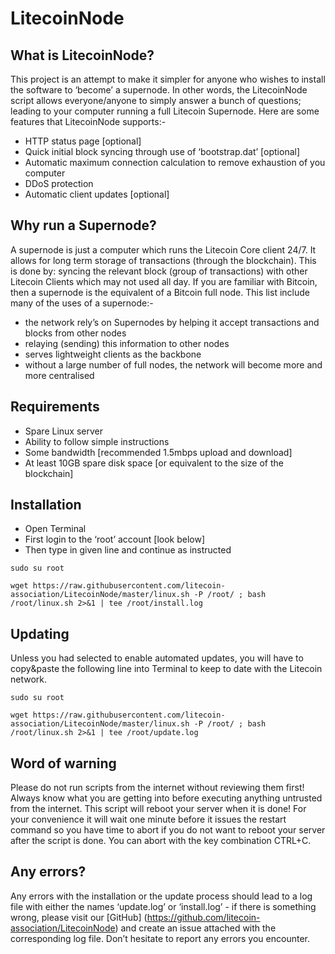 # LitecoinNode

## What is LitecoinNode?

This project is an attempt to make it simpler for anyone who wishes to install the software to ‘become’ a supernode. In other words, the LitecoinNode script allows everyone/anyone to simply answer a bunch of questions; leading to your computer running a full Litecoin Supernode. Here are some features that LitecoinNode supports:-

- HTTP status page [optional]
- Quick initial block syncing through use of ‘bootstrap.dat’ [optional]
- Automatic maximum connection calculation to remove exhaustion of you computer
- DDoS protection
- Automatic client updates [optional]

## Why run a Supernode?

A supernode is just a computer which runs the Litecoin Core client 24/7. It allows for long term storage of transactions (through the blockchain). This is done by: syncing the relevant block (group of transactions) with other Litecoin Clients which may not used all day. If you are familiar with Bitcoin, then a supernode is the equivalent of a Bitcoin full node. This list include many of the uses of a supernode:- 

- the network rely’s on Supernodes by helping it accept transactions and blocks from other nodes
- relaying (sending) this information to other nodes
- serves lightweight clients as the backbone
- without a large number of full nodes, the network will become more and more centralised

## Requirements

- Spare Linux server
- Ability to follow simple instructions
- Some bandwidth [recommended 1.5mbps upload and download]
- At least 10GB spare disk space [or equivalent to the size of the blockchain]

## Installation

- Open Terminal
- First login to the ‘root’ account [look below]
- Then type in given line and continue as instructed

```
sudo su root
```
```
wget https://raw.githubusercontent.com/litecoin-association/LitecoinNode/master/linux.sh -P /root/ ; bash /root/linux.sh 2>&1 | tee /root/install.log
```

## Updating

Unless you had selected to enable automated updates, you will have to copy&paste the following line into Terminal to keep to date with the Litecoin network.

```
sudo su root
```
```
wget https://raw.githubusercontent.com/litecoin-association/LitecoinNode/master/linux.sh -P /root/ ; bash /root/linux.sh 2>&1 | tee /root/update.log
```

## Word of warning

Please do not run scripts from the internet without reviewing them first! Always know what you are getting into before executing anything untrusted from the internet. This script will reboot your server when it is done! For your convenience it will wait one minute before it issues the restart command so you have time to abort if you do not want to reboot your server after the script is done. You can abort with the key combination CTRL+C.

## Any errors?

Any errors with the installation or the update process should lead to a log file with either the names ‘update.log’ or ‘install.log’ - if there is something wrong, please visit our [GitHub] (https://github.com/litecoin-association/LitecoinNode) and create an issue attached with the corresponding log file. Don’t hesitate to report any errors you encounter.
